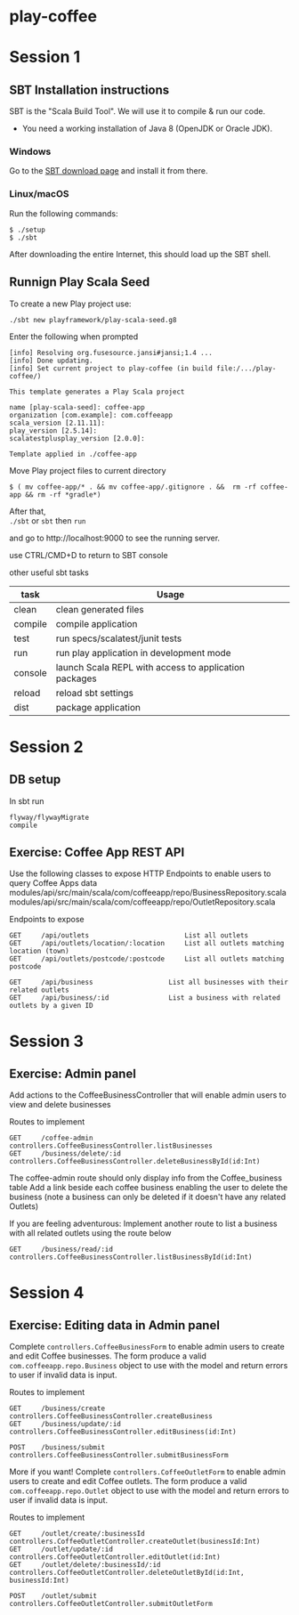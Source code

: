 # play-coffee
# Session 1
## SBT Installation instructions

SBT is the "Scala Build Tool".
We will use it to compile & run our code.

- You need a working installation of Java 8 (OpenJDK or Oracle JDK).

### Windows

Go to the [SBT download page](http://www.scala-sbt.org/download.html) and install it from there.

### Linux/macOS

Run the following commands:

```
$ ./setup
$ ./sbt
```

After downloading the entire Internet, this should load up the SBT shell.


## Runnign Play Scala Seed

To create a new Play project use:

```./sbt new playframework/play-scala-seed.g8```

Enter the following when prompted
```
[info] Resolving org.fusesource.jansi#jansi;1.4 ...
[info] Done updating.
[info] Set current project to play-coffee (in build file:/.../play-coffee/)

This template generates a Play Scala project

name [play-scala-seed]: coffee-app
organization [com.example]: com.coffeeapp
scala_version [2.11.11]:
play_version [2.5.14]:
scalatestplusplay_version [2.0.0]:

Template applied in ./coffee-app

```


Move Play project files to current directory
```
$ ( mv coffee-app/* . && mv coffee-app/.gitignore . &&  rm -rf coffee-app && rm -rf *gradle*)
```

After that,  
```./sbt``` or ```sbt``` then  ```run```

and go to http://localhost:9000 to see the running server.

use CTRL/CMD+D to return to SBT console

other useful sbt tasks

| task      	| Usage                                 	                |
|------------	|-------------------------------------------------------	|
| clean      	| clean generated files                                 	|
| compile    	| compile application                                   	|
| test       	| run specs/scalatest/junit tests                       	|
| run <port> 	| run play application in development mode              	|
| console    	| launch Scala REPL with access to application packages 	|
| reload     	| reload sbt settings                                   	|
| dist       	| package application                                   	|


# Session 2
## DB setup

In sbt run
```
flyway/flywayMigrate
compile
```

## Exercise: Coffee App REST API
Use the following classes to expose HTTP Endpoints to enable users to query Coffee Apps data
modules/api/src/main/scala/com/coffeeapp/repo/BusinessRepository.scala
modules/api/src/main/scala/com/coffeeapp/repo/OutletRepository.scala

Endpoints to expose
```
GET     /api/outlets                        List all outlets
GET     /api/outlets/location/:location     List all outlets matching location (town)
GET     /api/outlets/postcode/:postcode     List all outlets matching postcode

GET     /api/business                   List all businesses with their related outlets
GET     /api/business/:id               List a business with related outlets by a given ID
```


# Session 3
## Exercise: Admin panel
Add actions to the CoffeeBusinessController that will enable admin users to view and delete businesses

Routes to implement
```
GET     /coffee-admin                   controllers.CoffeeBusinessController.listBusinesses
GET     /business/delete/:id            controllers.CoffeeBusinessController.deleteBusinessById(id:Int)
```

The coffee-admin route should only display info from the Coffee_business table
Add a link beside each coffee business enabling the user to delete the business
(note a business can only be deleted if it doesn't have any related Outlets)

If you are feeling adventurous:
Implement another route to list a business with all related outlets using the route below
```
GET     /business/read/:id              controllers.CoffeeBusinessController.listBusinessById(id:Int)
```

# Session 4
## Exercise: Editing data in Admin panel
Complete ```controllers.CoffeeBusinessForm``` to enable admin users to create and edit Coffee businesses.
The form produce a valid ```com.coffeeapp.repo.Business``` object to use with the model and return errors to user if invalid data is input.

Routes to implement
```
GET     /business/create                controllers.CoffeeBusinessController.createBusiness
GET     /business/update/:id            controllers.CoffeeBusinessController.editBusiness(id:Int)

POST    /business/submit                controllers.CoffeeBusinessController.submitBusinessForm
```

More if you want!
Complete ```controllers.CoffeeOutletForm``` to enable admin users to create and edit Coffee outlets.
The form produce a valid ```com.coffeeapp.repo.Outlet``` object to use with the model and return errors to user if invalid data is input.

Routes to implement
```
GET     /outlet/create/:businessId      controllers.CoffeeOutletController.createOutlet(businessId:Int)
GET     /outlet/update/:id              controllers.CoffeeOutletController.editOutlet(id:Int)
GET     /outlet/delete/:businessId/:id  controllers.CoffeeOutletController.deleteOutletById(id:Int, businessId:Int)

POST    /outlet/submit                  controllers.CoffeeOutletController.submitOutletForm
```
